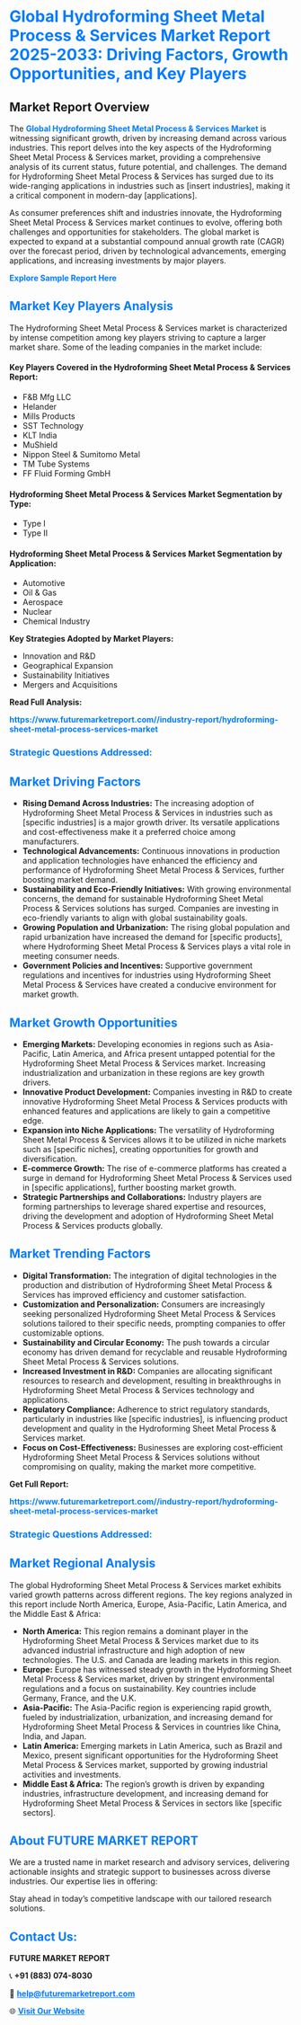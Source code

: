 <h1 style="color: #007BFF;">Global Hydroforming Sheet Metal Process & Services Market Report 2025-2033: Driving Factors, Growth Opportunities, and Key Players</h1>

<section id="overview">
<h2>Market Report Overview</h2>
<p>The <a href="https://www.futuremarketreport.com//industry-report/hydroforming-sheet-metal-process-services-market" style="color: #007BFF; text-decoration: none;"><strong>Global Hydroforming Sheet Metal Process & Services Market</strong></a> is witnessing significant growth, driven by increasing demand across various industries. This report delves into the key aspects of the Hydroforming Sheet Metal Process & Services market, providing a comprehensive analysis of its current status, future potential, and challenges. The demand for Hydroforming Sheet Metal Process & Services has surged due to its wide-ranging applications in industries such as [insert industries], making it a critical component in modern-day [applications].</p>
<p>As consumer preferences shift and industries innovate, the Hydroforming Sheet Metal Process & Services market continues to evolve, offering both challenges and opportunities for stakeholders. The global market is expected to expand at a substantial compound annual growth rate (CAGR) over the forecast period, driven by technological advancements, emerging applications, and increasing investments by major players.</p>
</section>

<section id="overview">
<p><a href="https://www.futuremarketreport.com//request-sample/reportId=91905" style="color: #007BFF; text-decoration: none;"><strong>Explore Sample Report Here</strong></a></p>
</section>

<section id="key-players">
<h2 style="color: #007BFF;">Market Key Players Analysis</h2>
<p>The Hydroforming Sheet Metal Process & Services market is characterized by intense competition among key players striving to capture a larger market share. Some of the leading companies in the market include:</p>
<h4>Key Players Covered in the Hydroforming Sheet Metal Process & Services Report:</h4>
<ul><li>F&amp;B Mfg LLC</li><li>Helander</li><li>Mills Products</li><li>SST Technology</li><li>KLT India</li><li>MuShield</li><li>Nippon Steel &amp; Sumitomo Metal</li><li>TM Tube Systems</li><li>FF Fluid Forming GmbH</li></ul>
<h4>Hydroforming Sheet Metal Process & Services Market Segmentation by Type:</h4>
<ul><li>Type I</li><li>Type II</li></ul>

<h4>Hydroforming Sheet Metal Process & Services Market Segmentation by Application:</h4>
<ul><li>Automotive</li><li>Oil &amp; Gas</li><li>Aerospace</li><li>Nuclear</li><li>Chemical Industry</li></ul>
<p><strong>Key Strategies Adopted by Market Players:</strong></p>
<ul>
<li>Innovation and R&D</li>
<li>Geographical Expansion</li>
<li>Sustainability Initiatives</li>
<li>Mergers and Acquisitions</li>
</ul>
</section>

<section>
<p><strong>Read Full Analysis: </strong></p><a href="https://www.futuremarketreport.com//industry-report/hydroforming-sheet-metal-process-services-market" style="color: #007BFF; text-decoration: none;"><strong>https://www.futuremarketreport.com//industry-report/hydroforming-sheet-metal-process-services-market</strong></a>
<h3 style="color: #007BFF;">Strategic Questions Addressed:</h3>
</section>

<section id="driving-factors">
<h2 style="color: #007BFF;">Market Driving Factors</h2>
<ul>
<li><strong>Rising Demand Across Industries:</strong> The increasing adoption of Hydroforming Sheet Metal Process & Services in industries such as [specific industries] is a major growth driver. Its versatile applications and cost-effectiveness make it a preferred choice among manufacturers.</li>
<li><strong>Technological Advancements:</strong> Continuous innovations in production and application technologies have enhanced the efficiency and performance of Hydroforming Sheet Metal Process & Services, further boosting market demand.</li>
<li><strong>Sustainability and Eco-Friendly Initiatives:</strong> With growing environmental concerns, the demand for sustainable Hydroforming Sheet Metal Process & Services solutions has surged. Companies are investing in eco-friendly variants to align with global sustainability goals.</li>
<li><strong>Growing Population and Urbanization:</strong> The rising global population and rapid urbanization have increased the demand for [specific products], where Hydroforming Sheet Metal Process & Services plays a vital role in meeting consumer needs.</li>
<li><strong>Government Policies and Incentives:</strong> Supportive government regulations and incentives for industries using Hydroforming Sheet Metal Process & Services have created a conducive environment for market growth.</li>
</ul>
</section>

<section id="growth-opportunities">
<h2 style="color: #007BFF;">Market Growth Opportunities</h2>
<ul>
<li><strong>Emerging Markets:</strong> Developing economies in regions such as Asia-Pacific, Latin America, and Africa present untapped potential for the Hydroforming Sheet Metal Process & Services market. Increasing industrialization and urbanization in these regions are key growth drivers.</li>
<li><strong>Innovative Product Development:</strong> Companies investing in R&D to create innovative Hydroforming Sheet Metal Process & Services products with enhanced features and applications are likely to gain a competitive edge.</li>
<li><strong>Expansion into Niche Applications:</strong> The versatility of Hydroforming Sheet Metal Process & Services allows it to be utilized in niche markets such as [specific niches], creating opportunities for growth and diversification.</li>
<li><strong>E-commerce Growth:</strong> The rise of e-commerce platforms has created a surge in demand for Hydroforming Sheet Metal Process & Services used in [specific applications], further boosting market growth.</li>
<li><strong>Strategic Partnerships and Collaborations:</strong> Industry players are forming partnerships to leverage shared expertise and resources, driving the development and adoption of Hydroforming Sheet Metal Process & Services products globally.</li>
</ul>
</section>

<section id="trending-factors">
<h2 style="color: #007BFF;">Market Trending Factors</h2>
<ul>
<li><strong>Digital Transformation:</strong> The integration of digital technologies in the production and distribution of Hydroforming Sheet Metal Process & Services has improved efficiency and customer satisfaction.</li>
<li><strong>Customization and Personalization:</strong> Consumers are increasingly seeking personalized Hydroforming Sheet Metal Process & Services solutions tailored to their specific needs, prompting companies to offer customizable options.</li>
<li><strong>Sustainability and Circular Economy:</strong> The push towards a circular economy has driven demand for recyclable and reusable Hydroforming Sheet Metal Process & Services solutions.</li>
<li><strong>Increased Investment in R&D:</strong> Companies are allocating significant resources to research and development, resulting in breakthroughs in Hydroforming Sheet Metal Process & Services technology and applications.</li>
<li><strong>Regulatory Compliance:</strong> Adherence to strict regulatory standards, particularly in industries like [specific industries], is influencing product development and quality in the Hydroforming Sheet Metal Process & Services market.</li>
<li><strong>Focus on Cost-Effectiveness:</strong> Businesses are exploring cost-efficient Hydroforming Sheet Metal Process & Services solutions without compromising on quality, making the market more competitive.</li>
</ul>
</section>

<section>
<p><strong>Get Full Report: </strong></p><a href="https://www.futuremarketreport.com//industry-report/hydroforming-sheet-metal-process-services-market" style="color: #007BFF; text-decoration: none;"><strong>https://www.futuremarketreport.com//industry-report/hydroforming-sheet-metal-process-services-market</strong></a>
<h3 style="color: #007BFF;">Strategic Questions Addressed:</h3>
</section>


<section id="regional-analysis">
<h2 style="color: #007BFF;">Market Regional Analysis</h2>
<p>The global Hydroforming Sheet Metal Process & Services market exhibits varied growth patterns across different regions. The key regions analyzed in this report include North America, Europe, Asia-Pacific, Latin America, and the Middle East & Africa:</p>
<ul>
<li><strong>North America:</strong> This region remains a dominant player in the Hydroforming Sheet Metal Process & Services market due to its advanced industrial infrastructure and high adoption of new technologies. The U.S. and Canada are leading markets in this region.</li>
<li><strong>Europe:</strong> Europe has witnessed steady growth in the Hydroforming Sheet Metal Process & Services market, driven by stringent environmental regulations and a focus on sustainability. Key countries include Germany, France, and the U.K.</li>
<li><strong>Asia-Pacific:</strong> The Asia-Pacific region is experiencing rapid growth, fueled by industrialization, urbanization, and increasing demand for Hydroforming Sheet Metal Process & Services in countries like China, India, and Japan.</li>
<li><strong>Latin America:</strong> Emerging markets in Latin America, such as Brazil and Mexico, present significant opportunities for the Hydroforming Sheet Metal Process & Services market, supported by growing industrial activities and investments.</li>
<li><strong>Middle East & Africa:</strong> The region’s growth is driven by expanding industries, infrastructure development, and increasing demand for Hydroforming Sheet Metal Process & Services in sectors like [specific sectors].</li>
</ul>
</section>

<footer>
<h2 style="color: #007BFF;">About FUTURE MARKET REPORT</h2>
<p>We are a trusted name in market research and advisory services, delivering actionable insights and strategic support to businesses across diverse industries. Our expertise lies in offering:</p>

<p>Stay ahead in today’s competitive landscape with our tailored research solutions.</p>

<h2 style="color: #007BFF;">Contact Us:</h2>
<p><strong>FUTURE MARKET REPORT</strong></p>
<p>📞 <strong>+91 (883) 074-8030</strong></p>
<p>📧 <strong><a href="mailto:help@futuremarketreport.com" style="color: #007BFF;">help@futuremarketreport.com</a></strong></p>
<p>🌐 <strong><a href="https://www.futuremarketreport.com/" style="color: #007BFF;">Visit Our Website</a></strong></p>
</footer>